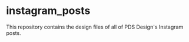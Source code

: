 # instagram_posts
This repository contains the design files of all of PDS Design's Instagram posts.

